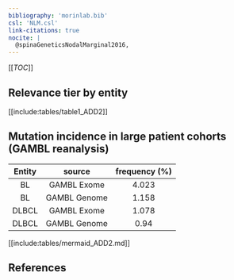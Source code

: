 ```yaml
---
bibliography: 'morinlab.bib'
csl: 'NLM.csl'
link-citations: true
nocite: |
  @spinaGeneticsNodalMarginal2016, 
---
```


[[_TOC_]]




## Relevance tier by entity

[[include:tables/table1_ADD2]]

## Mutation incidence in large patient cohorts (GAMBL reanalysis)

|Entity|source |frequency (%)|
|:------:|:----:|:----:|
|BL|GAMBL Exome |4.023 |
|BL|GAMBL Genome |1.158 |
|DLBCL|GAMBL Exome |1.078 |
|DLBCL|GAMBL Genome |0.94 |


[[include:tables/mermaid_ADD2.md]]

## References


